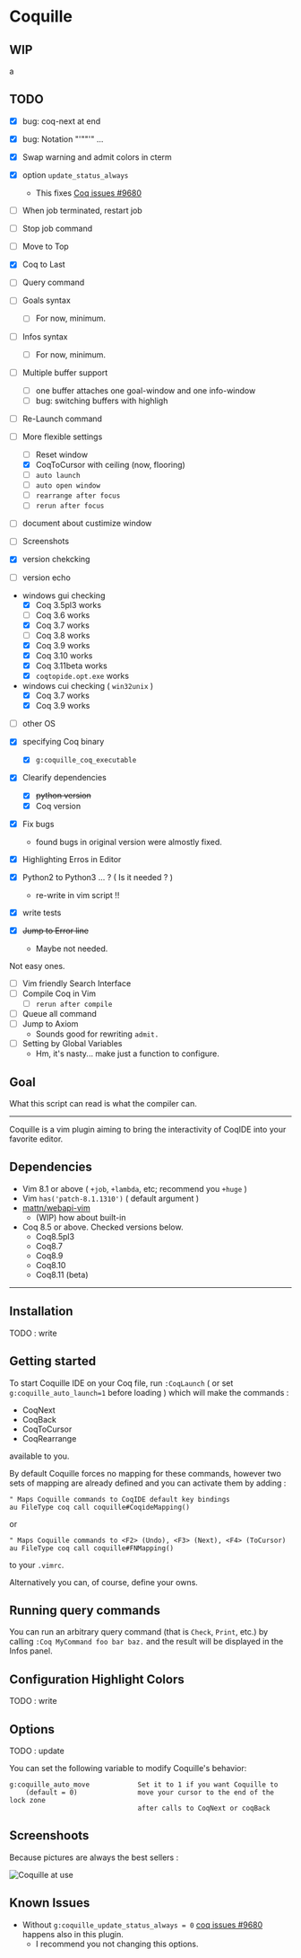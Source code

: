 # Coquille


## WIP

a


## TODO

- [x] bug: coq-next at end
- [x] bug: Notation "'""'" ...
- [x] Swap warning and admit colors in cterm

- [x] option `update_status_always`
  - This fixes [Coq issues #9680](https://github.com/coq/coq/issues/9680)

- [ ] When job terminated, restart job
- [ ] Stop job command
- [ ] Move to Top
- [x] Coq to Last
- [ ] Query command

- [ ] Goals syntax
  - [ ] For now, minimum.
- [ ] Infos syntax
  - [ ] For now, minimum.
- [ ] Multiple buffer support
  - [ ] one buffer attaches one goal-window and one info-window
  - [ ] bug: switching buffers with highligh
- [ ] Re-Launch command
- [ ] More flexible settings
  - [ ] Reset window
  - [x] CoqToCursor with ceiling (now, flooring)
  - [ ] `auto launch`
  - [ ] `auto open window`
  - [ ] `rearrange after focus`
  - [ ] `rerun after focus`
- [ ] document about custimize window

- [ ] Screenshots

- [x] version chekcking
- [ ] version echo

- windows gui checking
  - [x] Coq 3.5pl3 works
  - [ ] Coq 3.6 works
  - [x] Coq 3.7 works
  - [ ] Coq 3.8 works
  - [x] Coq 3.9 works
  - [x] Coq 3.10 works
  - [x] Coq 3.11beta works
  - [x] `coqtopide.opt.exe`  works

- windows cui checking ( `win32unix` )
  - [x] Coq 3.7 works
  - [x] Coq 3.9 works

- [ ] other OS

- [x] specifying Coq binary
  - [x] `g:coquille_coq_executable`
- [x] Clearify dependencies
  - [x] ~~python version~~
  - [x] Coq version
- [x] Fix bugs
  - found bugs in original version were almostly fixed.
- [x] Highlighting Erros in Editor
- [x] Python2 to Python3 ... ? ( Is it needed ? )
  - re-write in vim script !!
- [x] write tests

- [x] ~~Jump to Error line~~
  - Maybe not needed.

Not easy ones.

- [ ] Vim friendly Search Interface
- [ ] Compile Coq in Vim
  - [ ] `rerun after compile`
- [ ] Queue all command
- [ ] Jump to Axiom
  - Sounds good for rewriting `admit.`
- [ ] Setting by Global Variables
  - Hm, it's nasty... make just a function to configure.

## Goal

What this script can read is what the compiler can.

---

Coquille is a vim plugin aiming to bring the interactivity of CoqIDE into your
favorite editor.


## Dependencies

- Vim 8.1 or above ( `+job`, `+lambda`, etc; recommend you `+huge` )
- Vim `has('patch-8.1.1310')` ( default argument )
- [mattn/webapi-vim](https://github.com/mattn/webapi-vim)
  - (WIP) how about built-in
- Coq 8.5 or above. Checked versions below.
  - Coq8.5pl3
  - Coq8.7
  - Coq8.9
  - Coq8.10
  - Coq8.11 (beta)


---


## Installation

TODO : write

## Getting started

To start Coquille IDE on your Coq file, run `:CoqLaunch` ( or set `g:coquille_auto_launch=1` before loading ) which will make the
commands :

- CoqNext
- CoqBack
- CoqToCursor
- CoqRearrange

available to you.

By default Coquille forces no mapping for these commands, however two sets of
mapping are already defined and you can activate them by adding :

    " Maps Coquille commands to CoqIDE default key bindings
    au FileType coq call coquille#CoqideMapping()

or

    " Maps Coquille commands to <F2> (Undo), <F3> (Next), <F4> (ToCursor)
    au FileType coq call coquille#FNMapping()

to your `.vimrc`.

Alternatively you can, of course, define your owns.

## Running query commands

You can run an arbitrary query command (that is `Check`, `Print`, etc.) by
calling `:Coq MyCommand foo bar baz.` and the result will be displayed in the
Infos panel.

## Configuration Highlight Colors

TODO : write

## Options

TODO : update

You can set the following variable to modify Coquille's behavior:

    g:coquille_auto_move            Set it to 1 if you want Coquille to
        (default = 0)               move your cursor to the end of the lock zone
                                    after calls to CoqNext or coqBack

## Screenshoots

Because pictures are always the best sellers :

![Coquille at use](http://the-lambda-church.github.io/coquille/coquille.png)

## Known Issues

- Without `g:coquille_update_status_always = 0` [coq issues #9680](https://github.com/coq/coq/issues/9680) happens also in this plugin.
  - I recommend you not changing this options.

[1]: https://github.com/tpope/vim-pathogen
[2]: https://github.com/def-lkb/vimbufsync
[3]: http://www.vim.org/scripts/script.php?script_id=2063 "coq syntax on vim.org"
[4]: http://www.vim.org/scripts/script.php?script_id=2079 "coq indent on vim.org"
[5]: https://github.com/the-lambda-church/coquille/blob/master/autoload/coquille.vim#L103
